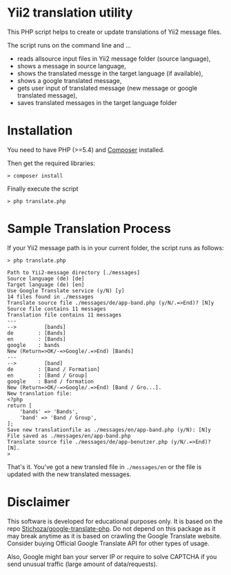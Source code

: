 Yii2 translation utility
========================

This PHP script helps to create or update translations of Yii2 message files.

The script runs on the command line and ...

* reads allsource input files in Yii2 message folder (source language),
* shows a message in source language,
* shows the translated messge in the target language (if available),
* shows a google translated message,
* gets user input of translated message (new message or google translated message),
* saves translated messages in the target language folder


# Installation

You need to have PHP (>=5.4) and [Composer](http://composer.org) installed.

Then get the required libraries:

    > composer install

Finally execute the script

	> php translate.php

# Sample Translation Process

If your Yii2 message path is in your current folder, the script runs as follows:

	> php translate.php

	Path to Yii2-message directory [./messages]
	Source language (de) [de]
	Target language (de) [en]
	Use Google Translate service (y/N) [y]
	14 files found in ./messages
	Translate source file ./messages/de/app-band.php (y/N/.=>End)? [N]y
	Source file contains 11 messages
	Translation file contains 11 messages
	---
	-->         [bands]
	de        : [Bands]
	en        : [Bands]
	google    : bands
	New (Return=>OK/-=>Google/.=>End) [Bands]
	---
	-->         [band]
	de        : [Band / Formation]
	en        : [Band / Group]
	google    : Band / formation
	New (Return=>OK/-=>Google/.=>End) [Band / Gro...].
	New translation file:
	<?php
	return [
	    'bands' => 'Bands',
	    'band' => 'Band / Group',
	];
	Save new translationfile as ./messages/en/app-band.php (y/N): [N]y
	File saved as ./messages/en/app-band.php
	Translate source file ./messages/de/app-benutzer.php (y/N/.=>End)? [N].
	>

That's it. You've got a new transled file in ```./messages/en``` or the file is updated with the new
translated messages.

# Disclaimer

This software is developed for educational purposes only. It is based on the repo [Stichoza/google-translate-php](https://github.com/Stichoza/google-translate-php). Do not depend on this package as it may break anytime as it is based on crawling the Google Translate website. Consider buying Official Google Translate API for other types of usage.

Also, Google might ban your server IP or require to solve CAPTCHA if you send unusual traffic (large amount of data/requests).
